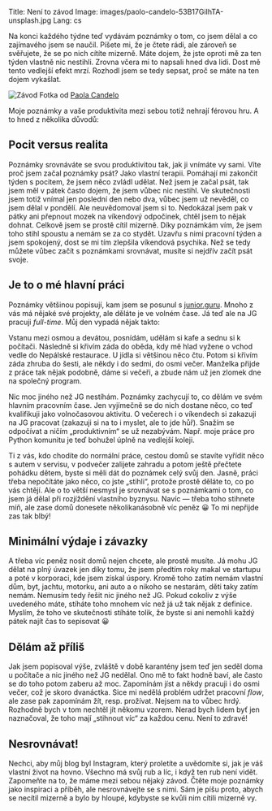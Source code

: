 Title: Není to závod
Image: images/paolo-candelo-53B17GiIhTA-unsplash.jpg
Lang: cs


Na konci každého týdne teď vydávám poznámky o tom, co jsem dělal a co zajímavého jsem se naučil. Píšete mi, že je čtete rádi, ale zároveň se svěřujete, že se po nich cítíte mizerně. Máte dojem, že jste oproti mě za ten týden vlastně nic nestihli. Zrovna včera mi to napsali hned dva lidi. Dost mě tento vedlejší efekt mrzí. Rozhodl jsem se tedy sepsat, proč se máte na ten dojem vykašlat.

![Závod]({static}/images/paolo-candelo-53B17GiIhTA-unsplash.jpg)
Fotka od [Paola Candelo](https://unsplash.com/@paolocandelo)

Moje poznámky a vaše produktivita mezi sebou totiž nehrají férovou hru. A to hned z několika důvodů:

## Pocit versus realita

Poznámky srovnáváte se svou produktivitou tak, jak ji vnímáte vy sami. Víte proč jsem začal poznámky psát? Jako vlastní terapii. Pomáhají mi zakončit týden s pocitem, že jsem něco zvládl udělat. Než jsem je začal psát, tak jsem měl v pátek často dojem, že jsem vůbec nic nestihl. Ve skutečnosti jsem totiž vnímal jen poslední den nebo dva, vůbec jsem už nevěděl, co jsem dělal v pondělí. Ale neuvědomoval jsem si to. Nedokázal jsem pak v pátky ani přepnout mozek na víkendový odpočinek, chtěl jsem to nějak dohnat. Celkově jsem se prostě cítil mizerně. Díky poznámkám vím, že jsem toho stihl spoustu a nemám se za co stydět. Uzavřu s nimi pracovní týden a jsem spokojený, dost se mi tím zlepšila víkendová psychika. Než se tedy můžete vůbec začít s poznámkami srovnávat, musíte si nejdřív začít psát svoje.

## Je to o mé hlavní práci

Poznámky většinou popisují, kam jsem se posunul s [junior.guru](https://junior.guru). Mnoho z vás má nějaké své projekty, ale děláte je ve volném čase. Já teď ale na JG pracuji _full-time_. Můj den vypadá nějak takto:

Vstanu mezi osmou a devátou, posnídám, udělám si kafe a sednu si k počítači. Následně si křivím záda do oběda, kdy mě hlad vyžene o vchod vedle do Nepálské restaurace. U jídla si většinou něco čtu. Potom si křivím záda zhruba do šesti, ale někdy i do sedmi, do osmi večer. Manželka přijde z práce tak nějak podobně, dáme si večeři, a zbude nám už jen zlomek dne na společný program.

Nic moc jiného než JG nestíhám. Poznámky zachycují to, co dělám ve svém hlavním pracovním čase. Jen vyjímečně se do nich dostane něco, co teď kvalifikuji jako volnočasovou aktivitu. O večerech i o víkendech si zakazuji na JG pracovat (zakazuji si na to i myslet, ale to jde hůř). Snažím se odpočívat a ničím „produktivním“ se už nezabývám. Např. moje práce pro Python komunitu je teď bohužel úplně na vedlejší koleji.

Ti z vás, kdo chodíte do normální práce, cestou domů se stavíte vyřídit něco s autem v servisu, v podvečer zalijete zahradu a potom ještě přečtete pohádku dětem, byste si měli dát do poznámek celý svůj den. Jasně, práci třeba nepočítáte jako něco, co jste „stihli“, protože prostě děláte to, co po vás chtějí. Ale o to větší nesmysl je srovnávat se s poznámkami o tom, co jsem já dělal při rozjíždění vlastního byznysu. Navíc — třeba toho stihnete míň, ale zase domů donesete několikanásobně víc peněz 😀 To mi nepřijde zas tak blbý!

## Minimální výdaje i závazky

A třeba víc peněz nosit domů nejen chcete, ale prostě musíte. Já mohu JG dělat na plný úvazek jen díky tomu, že jsem předtím roky makal ve startupu a poté v korporaci, kde jsem získal úspory. Kromě toho zatím nemám vlastní dům, byt, jachtu, motorku, ani auto a o nikoho se nestarám, děti taky zatím nemám. Nemusím tedy řešit nic jiného než JG. Pokud cokoliv z výše uvedeného máte, stíháte toho mnohem víc než já už tak nějak z definice. Myslím, že toho ve skutečnosti stíháte tolik, že byste si ani nemohli každý pátek najít čas to sepisovat 😀


## Dělám až příliš

Jak jsem popisoval výše, zvláště v době karantény jsem teď jen seděl doma u počítače a nic jiného než JG nedělal. Ono mě to fakt hodně baví, ale často se do toho potom zaberu až moc. Zapomínám jíst a někdy pracuji i do osmi večer, což je skoro dvanáctka. Sice mi nedělá problém udržet pracovní _flow_, ale zase pak zapomínám žít, resp. prožívat. Nejsem na to vůbec hrdý. Rozhodně bych v tom nechtěl jít někomu vzorem. Nerad bych lidem byť jen naznačoval, že toho mají „stihnout víc“ za každou cenu. Není to zdravé!


## Nesrovnávat!

Nechci, aby můj blog byl Instagram, který proletíte a uvědomíte si, jak je váš vlastní život na hovno. Všechno má svůj rub a líc, i když ten rub není vidět. Zapomeňte na to, že máme mezi sebou nějaký závod. Čtěte moje poznámky jako inspiraci a příběh, ale nesrovnávejte se s nimi. Sám je píšu proto, abych se necítil mizerně a bylo by hloupé, kdybyste se kvůli nim cítili mizerně vy.
